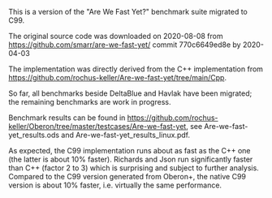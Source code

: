This is a version of the "Are We Fast Yet?" benchmark suite
migrated to C99.

The original source code was downloaded on 2020-08-08 from 
https://github.com/smarr/are-we-fast-yet/
commit 770c6649ed8e by 2020-04-03

The implementation was directly derived from the C++ implementation from https://github.com/rochus-keller/Are-we-fast-yet/tree/main/Cpp.

So far, all benchmarks beside DeltaBlue and Havlak have been migrated; the remaining benchmarks are work in progress.

Benchmark results can be found in https://github.com/rochus-keller/Oberon/tree/master/testcases/Are-we-fast-yet, see Are-we-fast-yet_results.ods and Are-we-fast-yet_results_linux.pdf.

As expected, the C99 implementation runs about as fast as the C++ one (the latter is about 10% faster). Richards and Json run significantly faster than C++ (factor 2 to 3) which is surprising and subject to further analysis. Compared to the C99 version generated from Oberon+, the native C99 version is about 10% faster, i.e. virtually the same performance.
